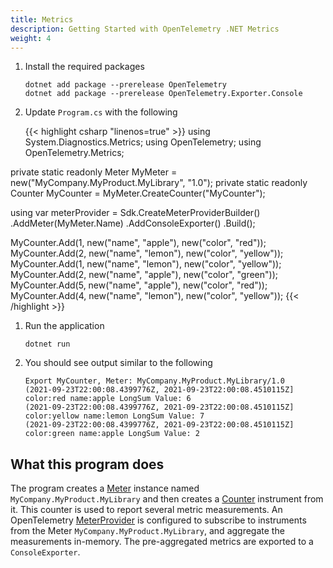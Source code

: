 ```yaml
---
title: Metrics
description: Getting Started with OpenTelemetry .NET Metrics
weight: 4
---
```


1. Install the required packages

    ```console
    dotnet add package --prerelease OpenTelemetry
    dotnet add package --prerelease OpenTelemetry.Exporter.Console
    ```

1. Update `Program.cs` with the following

    {{< highlight csharp "linenos=true" >}}
using System.Diagnostics.Metrics;
using OpenTelemetry;
using OpenTelemetry.Metrics;

private static readonly Meter MyMeter = new("MyCompany.MyProduct.MyLibrary", "1.0");
private static readonly Counter<long> MyCounter = MyMeter.CreateCounter<long>("MyCounter");

using var meterProvider = Sdk.CreateMeterProviderBuilder()
    .AddMeter(MyMeter.Name)
    .AddConsoleExporter()
    .Build();

MyCounter.Add(1, new("name", "apple"), new("color", "red"));
MyCounter.Add(2, new("name", "lemon"), new("color", "yellow"));
MyCounter.Add(1, new("name", "lemon"), new("color", "yellow"));
MyCounter.Add(2, new("name", "apple"), new("color", "green"));
MyCounter.Add(5, new("name", "apple"), new("color", "red"));
MyCounter.Add(4, new("name", "lemon"), new("color", "yellow"));
{{< /highlight >}}

1. Run the application

    ```console
    dotnet run
    ```

1. You should see output similar to the following

    ```text
    Export MyCounter, Meter: MyCompany.MyProduct.MyLibrary/1.0
    (2021-09-23T22:00:08.4399776Z, 2021-09-23T22:00:08.4510115Z] color:red name:apple LongSum Value: 6
    (2021-09-23T22:00:08.4399776Z, 2021-09-23T22:00:08.4510115Z] color:yellow name:lemon LongSum Value: 7
    (2021-09-23T22:00:08.4399776Z, 2021-09-23T22:00:08.4510115Z] color:green name:apple LongSum Value: 2
    ```

## What this program does

The program creates a [Meter][1] instance named `MyCompany.MyProduct.MyLibrary`
and then creates a [Counter][2] instrument from it. This counter is used to
report several metric measurements. An OpenTelemetry [MeterProvider][3] is
configured to subscribe to instruments from the Meter
`MyCompany.MyProduct.MyLibrary`, and aggregate the measurements in-memory. The
pre-aggregated metrics are exported to a `ConsoleExporter`.

[1]: <https://github.com/open-telemetry/opentelemetry-specification/blob/main/specification/metrics/api.md#meter>
[2]: <https://github.com/open-telemetry/opentelemetry-specification/blob/main/specification/metrics/api.md#counter>
[3]: <https://github.com/open-telemetry/opentelemetry-specification/blob/main/specification/metrics/api.md#meterprovider>
